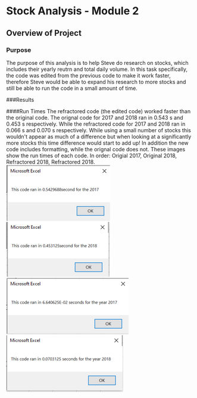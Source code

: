 # Stock Analysis - Module 2

## Overview of Project

### Purpose
The purpose of this analysis is to help Steve do research on stocks, which includes their yearly reutrn and total daily volume. In this task specifically, the code was edited from the previous code to make it work faster, therefore Steve would be able to expand his research to more stocks and still be able to run the code in a small amount of time. 

###Results

####Run Times
The refractored code (the edited code) worked faster than the original code. The orignal code for 2017 and 2018 ran in 0.543 s and 0.453 s respectively. While the refractored code for 2017 and 2018 ran in 0.066 s and 0.070 s respectively. While using a small number of stocks this wouldn't appear as much of a difference but when looking at a significantly more stocks this time difference would start to add up! In addition the new code includes formatting, while the orignal code does not. These images show the run times of each code. In order: Origial 2017, Original 2018, Refractored 2018, Refractored 2018. ![VBA_Challenge_2017.original](VBA_Challenge_2017_original.PNG) ![VBA_Challenge_2018original](VBA_Challenge_2018_original.PNG) ![VBA_Challenge_2017](VBA_Challenge_2017.PNG) ![VBA_Challenge_2018](VBA_Challenge_2018.PNG) 

